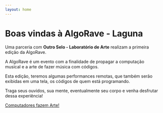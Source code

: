 ```yaml
---
layout: home
---
```

# Boas vindas à AlgoRave - Laguna
Uma parceria com **Outro Selo - Laboratório de Arte** realizam a primeira edição da AlgoRave.


A AlgoRave é um evento com a finalidade de propagar a computação musical e a arte de fazer música com códigos.

Esta edição, teremos algumas performances remotas, que também serão exibidas em uma tela, os códigos de quem está programando.

Traga seus ouvidos, sua mente, eventualmente seu corpo e venha desfrutar dessa experiência!

[Computadores fazem Arte!](https://www.youtube.com/watch?v=AEjD_AqVHq0)
